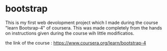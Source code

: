 # bootstrap


This is my first web devolopment project which I made during the course "learn Bootsrap-4" of coursera. This was made completely 
from the hands on instructions given during the course wih little modificatios.

the link of the course : https://www.coursera.org/learn/bootstrap-4

